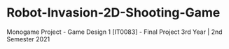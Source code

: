 # Robot-Invasion-2D-Shooting-Game
Monogame Project - Game Design 1 [IT0083] - Final Project 3rd Year | 2nd Semester 2021
